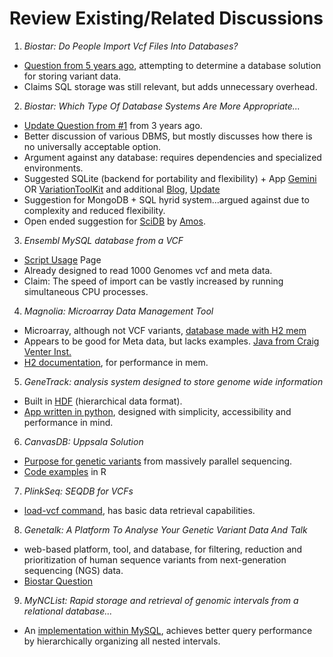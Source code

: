 # Review Existing/Related Discussions

1. _Biostar: Do People Import Vcf Files Into Databases?_
  - [Question from 5 years ago](https://www.biostars.org/p/7372/), attempting to determine a database solution for storing variant data.
  - Claims SQL storage was still relevant, but adds unnecessary overhead.

2. _Biostar: Which Type Of Database Systems Are More Appropriate..._
  - [Update Question from #1](https://www.biostars.org/p/65920/) from 3 years ago.
  - Better discussion of various DBMS, but mostly discusses how there is no universally acceptable option.
  - Argument against any database: requires dependencies and specialized environments.
  - Suggested SQLite (backend for portability and flexibility) + App [Gemini](https://github.com/arq5x/gemini) OR [VariationToolKit](https://github.com/lindenb/variationtoolkit) and additional [Blog](http://plindenbaum.blogspot.com/2012_01_01_archive.html), [Update](https://github.com/lindenb/jvarkit/wiki/VCF2SQL)
  - Suggestion for MongoDB + SQL hyrid system...argued against due to complexity and reduced flexibility.
  - Open ended suggestion for [SciDB](http://forum.paradigm4.com/c/general) by [Amos](https://github.com/slottad/scidb-genotypes).
  
3. _Ensembl MySQL database from a VCF_
  - [Script Usage](http://useast.ensembl.org/info/genome/variation/import_vcf.html?redirect=no) Page
  - Already designed to read 1000 Genomes vcf and meta data.
  - Claim: The speed of import can be vastly increased by running simultaneous CPU processes.
  
4. _Magnolia: Microarray Data Management Tool_
  - Microarray, although not VCF variants, [database made with H2 mem](http://sourceforge.net/p/magnoliamdmt/code/HEAD/tree/trunk/doc/)
  - Appears to be good for Meta data, but lacks examples. [Java from Craig Venter Inst.](http://www.mybiosoftware.com/magnolia-1-2-microarray-data-management-export-system-pfgrc-microarrays.html)
  - [H2 documentation](http://www.h2database.com/html/mvstore.html), for performance in mem.
  
5. _GeneTrack: analysis system designed to store genome wide information_
  - Built in [HDF](https://www.hdfgroup.org/HDF5/) (hierarchical data format).
  - [App written in python](http://atlas.bx.psu.edu/genetrack/docs/genetrack.html), designed with simplicity, accessibility and performance in mind.
  
6. _CanvasDB: Uppsala Solution_
  - [Purpose for genetic variants](http://www.ncbi.nlm.nih.gov/pmc/articles/PMC4184106/) from massively parallel sequencing.
  - [Code examples](https://github.com/UppsalaGenomeCenter/CanvasDB) in R
  
7. _PlinkSeq: SEQDB for VCFs_
  - [load-vcf command](http://atgu.mgh.harvard.edu/plinkseq/input.shtml#vcf), has basic data retrieval capabilities.
  
8. _Genetalk: A Platform To Analyse Your Genetic Variant Data And Talk_
  - web-based platform, tool, and database, for filtering, reduction and prioritization of human sequence variants from next-generation sequencing (NGS) data.
  - [Biostar Question](https://www.biostars.org/p/80078/)
  
9. _MyNCList: Rapid storage and retrieval of genomic intervals from a relational database..._
  - An [implementation within MySQL](http://www.ncbi.nlm.nih.gov/pmc/articles/PMC3724366/), achieves better query performance by hierarchically organizing all nested intervals.